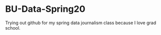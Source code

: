 # BU-Data-Spring20
Trying out github for my spring data journalism class because I love grad school.
